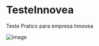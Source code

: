 # TesteInnovea
Teste Pratico para empresa Innovea

![image](https://user-images.githubusercontent.com/2341541/197671556-54a58692-2763-452d-9520-277eb7e8c0a4.png)

